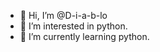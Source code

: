 - 👋 Hi, I’m @D-i-a-b-lo
- 👀 I’m interested in python.
- 🌱 I’m currently learning python.

<!---
D-i-a-b-lo/D-i-a-b-lo is a ✨ special ✨ repository because its `README.md` (this file) appears on your GitHub profile.
You can click the Preview link to take a look at your changes.
--->
